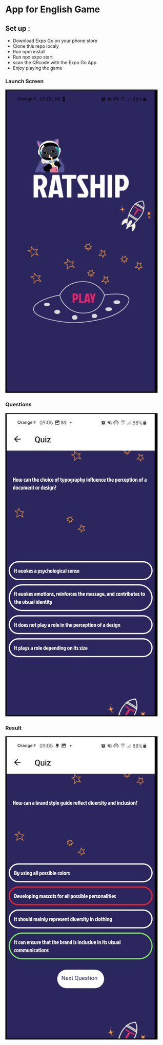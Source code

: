 # App for English Game

## Set up :
- Download Expo Go on your phone store
- Clone this repo localy 
- Run npm install
- Run npx expo start
- scan the QRcode with the Expo Go App
- Enjoy playing the game

### Launch Screen
![img_2.png](img_2.png)


### Questions
![img.png](img.png)

### Result

![img_1.png](img_1.png)